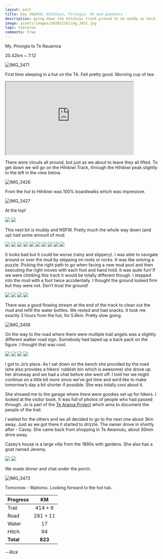 ```yaml
---
layout: post
title: Day 36&#58; Hihikiwi, Pirongia. Oh mud goodness
description: going down the Hihikiwi track proved to be muddy as heck. But strangely it was also kind of fun. 
image: assets/images/20201116/img_3431.jpg
tags: teararoa
comments: true
---
```


My. Pirongia to Te Rauamoa

20.42km ~ 7:12

![IMG_3471](/assets/images/20201116/img_3471.jpg)

First time sleeping in a hut on the TA. Felt pretty good. Morning cup of tea:

<iframe width="420" height="240"
src="https://www.youtube.com/embed/PP4p_qhONko">
</iframe>

There were clouds all around, but just as we about to leave they all lifted. To get down we will go on the Hihikiwi Track, through the Hihikiwi peak slightly to the left in the view below.

![IMG_3426](/assets/images/20201116/img_3426.jpg)

From the hut to Hihikiwi was 100% boardwalks which was impressive. 

![IMG_3427](/assets/images/20201116/img_3427.jpg)

At the top!

<div class="gallery" data-columns="2">
  <img src="/assets/images/20201116/img_3428.jpg">
  <img src="/assets/images/20201116/img_3430.jpg">
</div>

This next bit is muddy and NSFW. Pretty much the whole way down (and up) had some amount of mud. 

<div class="gallery" data-columns="2">
  <img src="/assets/images/20201116/img_3431.jpg">
  <img src="/assets/images/20201116/img_3434.jpg">
  <img src="/assets/images/20201116/img_3436.jpg">
  <img src="/assets/images/20201116/img_3437.jpg">
  <img src="/assets/images/20201116/img_3438.jpg">
  <img src="/assets/images/20201116/img_3440.jpg">
  <img src="/assets/images/20201116/img_3442.jpg">
  <img src="/assets/images/20201116/img_3443.jpg">
  <img src="/assets/images/20201116/img_3446.jpg">
  <img src="/assets/images/20201116/img_3450.jpg">
</div>

It looks bad but it could be worse (rainy and slippery). I was able to navigate around or over the mud by stepping on roots or rocks. It was like solving a puzzle. Picking the right path to go when facing a new mud pool and then executing the right moves with each foot and hand hold. It was quite fun! If we were climbing this track it would be totally different though. I stepped into the mud with a foot twice accidentally. I thought the ground looked firm but they were not. Don’t trust the ground!

<div class="gallery" data-columns="2">
  <img src="/assets/images/20201116/img_3444.jpg">
  <img src="/assets/images/20201116/img_3447.jpg">
  <img src="/assets/images/20201116/img_3449.jpg">
  <img src="/assets/images/20201116/img_3451.jpg">
</div>

There was a good flowing stream at the end of the track to clean out the mud and refill the water bottles. We rested and had snacks. It took me exactly 3 hours from the hut, for 5.6km. Pretty slow going. 

![IMG_3458](/assets/images/20201116/img_3458.jpg)

On the way to the road where there were multiple trail angels was a slightly different walker road sign. Somebody had taped up a back pack on the figure. I thought that was cool. 

<div class="gallery" data-columns="2">
  <img src="/assets/images/20201116/img_3460.jpg">
  <img src="/assets/images/20201116/img_3462.jpg">
  <img src="/assets/images/20201116/img_3463.jpg">
  <img src="/assets/images/20201116/img_3466.jpg">
</div>

I got to Jo’s place. As I sat down on the bench she provided by the road (she also provides a hikers’ rubbish bin which is awesome) she drove up her driveway and we had a chat before she went off. I told her we might continue on a little bit more since we’ve got time and we’d like to make tomorrow’s day a bit shorter if possible. She was totally cool about it. 

She showed me to the garage where there were goodies set up for hikers. I looked at the visitor book. It was full of photos of people who had passed through. Jo is part of the [Te Araroa Project](https://www.facebook.com/Araroaproject/) which aims to document the people of the trail.

I waited for the others and we all decided to go to the next one about 3km away. Just as we got there it started to drizzle. The owner drove in shortly after - Casey. She came back from shopping in Te Awamutu, about 30min drive away. 

Casey’s house is a large villa from the 1890s with gardens. She also has a goat named Jeremy.

<div class="gallery" data-columns="2">
  <img src="/assets/images/20201116/img_3470.jpg">
  <img src="/assets/images/20201116/img_3472.jpg">
</div>

We made dinner and chat under the porch. 

![IMG_3473](/assets/images/20201116/img_3473.jpg)

Tomorrow - Waitomo. Looking forward to the hot tub. 

| Progress | KM |
| ---- |:----:|
| Trail | 414 + 6 |
| Road | 281 + 11 |
| Water | 17 |
| Hitch | 94 |
| **Total** | **823** |

－_Rick_